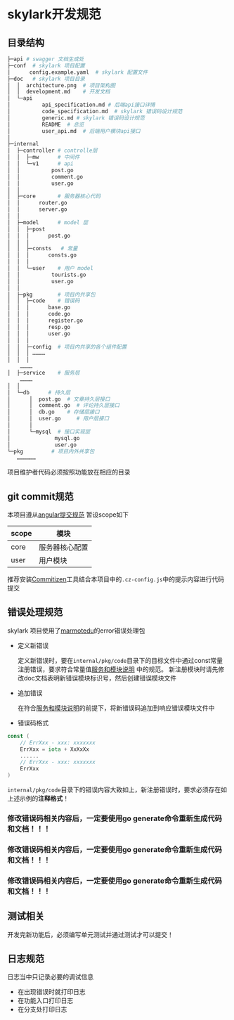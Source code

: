 # skylark开发规范
## 目录结构
```bash
├─api # swagger 文档生成处
├─conf  # skylark 项目配置
│      config.example.yaml  # skylark 配置文件
├─doc   # skylark 项目目录
│  │  architecture.png  # 项目架构图
│  │  development.md    # 开发文档
│  └─api
│          api_specification.md # 后端api接口详情
│          code_specification.md  # skylark 错误码设计规范
│          generic.md # skylark 错误码设计规范
│          README  # 总览
│          user_api.md  # 后端用户模块api接口
│
├─internal
│  ├─controller # controlle层
│  │  ├─mw      # 中间件
│  │  └─v1      # api
│  │          post.go
│  │          comment.go
│  │          user.go
│  │
│  ├─core       # 服务器核心代码
│  │      router.go
│  │      server.go
│  │
│  ├─model      # model 层
│  │  ├─post
│  │  │      post.go
│  │  │
│  │  ├─consts   # 常量
│  │  │      consts.go
│  │  │
│  │  └─user    # 用户 model
│  │          tourists.go
│  │          user.go
│  │
│  ├─pkg        # 项目内共享包
│  │  ├─code    # 错误码
│  │  │      base.go
│  │  │      code.go
│  │  │      register.go
│  │  │      resp.go
│  │  │      user.go
│  │  │
│  │  ├─config  # 项目内共享的各个组件配置
│  │  │ …………
│  │  │
    …………
│  ├─service    # 服务层
    …………
│  │
│  └─db      # 持久层
│      │  post.go  # 文章持久层接口
│      │  comment.go  # 评论持久层接口
│      │  db.go    # 存储层接口
│      │  user.go     # 用户层接口
│      │
│      └─mysql  # 接口实现层
│              mysql.go
│              user.go
└─pkg         # 项目内外共享包
   ………………
```
项目维护者代码必须按照功能放在相应的目录

## git commit规范
本项目遵从[angular提交规范](https://docs.google.com/document/d/1QrDFcIiPjSLDn3EL15IJygNPiHORgU1_OOAqWjiDU5Y/edit#heading=h.greljkmo14y0)
暂设scope如下
    
| scope     | 模块      |
|-----------|---------|
| core      | 服务器核心配置 |
| user      | 用户模块    |

推荐安装[Commitizen](https://github.com/commitizen/cz-cli)工具结合本项目中的`.cz-config.js`中的提示内容进行代码提交

## 错误处理规范
skylark 项目使用了[marmotedu](https://github.com/marmotedu/errors)的error错误处理包
- 定义新错误

    定义新错误时，要在`internal/pkg/code`目录下的目标文件中通过const常量注册错误，要求符合常量值[服务和模块说明](./api/code_specification.md) 中的规范。
    新注册模块时请先修改doc文档表明新错误模块标识号，然后创建错误模块文件
- 追加错误

    在符合[服务和模块说明](./api/code_specification.md)的前提下，将新错误码追加到响应错误模块文件中
- 错误码格式
```go
const ( 
    // ErrXxx - xxx: xxxxxxx
    ErrXxx = iota + XxXxXx
    ......
    // ErrXxx - xxx: xxxxxxx
    ErrXxx
)
```
`internal/pkg/code`目录下的错误内容大致如上，新注册错误时，要求必须存在如上述示例的**注释格式**！


### 修改错误码相关内容后，一定要使用go generate命令重新生成代码和文档！！！
### 修改错误码相关内容后，一定要使用go generate命令重新生成代码和文档！！！
### 修改错误码相关内容后，一定要使用go generate命令重新生成代码和文档！！！

## 测试相关
开发完新功能后，必须编写单元测试并通过测试才可以提交！
## 日志规范
日志当中只记录必要的调试信息
- 在出现错误时就打印日志
- 在功能入口打印日志
- 在分支处打印日志